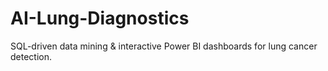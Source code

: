 # AI-Lung-Diagnostics
SQL-driven data mining &amp; interactive Power BI dashboards for lung cancer detection.
